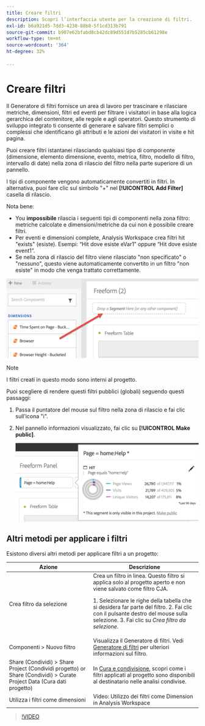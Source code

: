 ```yaml
---
title: Creare filtri
description: Scopri l’interfaccia utente per la creazione di filtri.
exl-id: b6a921d5-7dd3-4230-88b8-5f1cd313b791
source-git-commit: b907e62bfabd8cb42dc89d551d7b5285cb61298e
workflow-type: tm+mt
source-wordcount: '364'
ht-degree: 32%

---
```


# Creare filtri

Il Generatore di filtri fornisce un area di lavoro per trascinare e rilasciare metriche, dimensioni, filtri ed eventi per filtrare i visitatori in base alla logica gerarchica del contenitore, alle regole e agli operatori. Questo strumento di sviluppo integrato ti consente di generare e salvare filtri semplici o complessi che identificano gli attributi e le azioni dei visitatori in visite e hit pagina.

Puoi creare filtri istantanei rilasciando qualsiasi tipo di componente (dimensione, elemento dimensione, evento, metrica, filtro, modello di filtro, intervallo di date) nella zona di rilascio del filtro nella parte superiore di un pannello.

I tipi di componente vengono automaticamente convertiti in filtri. In alternativa, puoi fare clic sul simbolo &quot;+&quot; nel **[!UICONTROL Add Filter]** casella di rilascio.

Nota bene:

* You **impossibile** rilascia i seguenti tipi di componenti nella zona filtro: metriche calcolate e dimensioni/metriche da cui non è possibile creare filtri.
* Per eventi e dimensioni complete, Analysis Workspace crea filtri hit &quot;exists&quot; (esiste). Esempi: “Hit dove esiste eVar1” oppure “Hit dove esiste event1”.
* Se nella zona di rilascio del filtro viene rilasciato &quot;non specificato&quot; o &quot;nessuno&quot;, questo viene automaticamente convertito in un filtro &quot;non esiste&quot; in modo che venga trattato correttamente.

![](assets/segment-dropzone.png)

>[!NOTE]
>
>I filtri creati in questo modo sono interni al progetto.

Puoi scegliere di rendere questi filtri pubblici (globali) seguendo questi passaggi:

1. Passa il puntatore del mouse sul filtro nella zona di rilascio e fai clic sull’icona &quot;i&quot;.
1. Nel pannello informazioni visualizzato, fai clic su **[!UICONTROL Make public]**.

   ![](assets/segment-info.png)

## Altri metodi per applicare i filtri

Esistono diversi altri metodi per applicare filtri a un progetto:

| Azione | Descrizione |
|--- |--- |
| Crea filtro da selezione | Crea un filtro in linea. Questo filtro si applica solo al progetto aperto e non viene salvato come filtro CJA.<p> 1. Selezionare le righe della tabella che si desidera far parte del filtro.  2. Fai clic con il pulsante destro del mouse sulla selezione.  3. Fai clic su *Crea filtro da selezione*. |
| Componenti > Nuovo filtro | Visualizza il Generatore di filtri. Vedi [Generatore di filtri](https://experienceleague.adobe.com/docs/analytics/components/segmentation/segmentation-workflow/seg-build.html?lang=it) per ulteriori informazioni sul filtro. |
| Share (Condividi) > Share Project (Condividi progetto) or Share (Condividi) > Curate Project Data (Cura dati progetto) | In [Cura e condivisione](https://experienceleague.adobe.com/docs/analytics/analyze/analysis-workspace/curate-share/curate.html?lang=it#concept_4A9726927E7C44AFA260E2BB2721AFC6), scopri come i filtri applicati al progetto sono disponibili al destinatario nelle analisi condivise. |
| Utilizza i filtri come dimensioni | Video: Utilizzo dei filtri come Dimension in Analysis Workspace |

>[!VIDEO](https://video.tv.adobe.com/v/23974)
